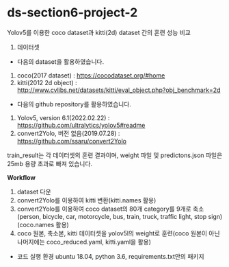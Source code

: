 # ds-section6-project-2

Yolov5를 이용한 coco dataset과 kitti(2d) dataset 간의 훈련 성능 비교

1. 데이터셋

* 다음의 dataset을 활용하였습니다.
1) coco(2017 dataset) : https://cocodataset.org/#home
2) kitti(2012 2d object) : http://www.cvlibs.net/datasets/kitti/eval_object.php?obj_benchmark=2d

* 다음의 github repository를 활용하였습니다.
1) Yolov5, version 6.1(2022.02.22) : https://github.com/ultralytics/yolov5#readme
2) convert2Yolo, 버전 없음(2019.07.28) : https://github.com/ssaru/convert2Yolo

train_result는 각 데이터셋의 훈련 결과이며, weight 파일 및 predictons.json 파일은 25mb 용량 초과로 빠져 있습니다. 

**Workflow**
1. dataset 다운
2. convert2Yolo를 이용하여 kitti 변환(kitti.names 활용)
3. convert2Yolo를 이용하여 coco dataset의 80개 category를 9개로 축소(person, bicycle, car, motorcycle, bus, train, truck, traffic light, stop sign)
(coco.names 활용)
4. coco 원본, 축소본, kitti 데이터셋을 yolov5l의 weight로 훈련(coco 원본이 아닌 나머지에는 coco_reduced.yaml, kitti.yaml을 활용)

* 코드 실행 환경
ubuntu 18.04, python 3.6, requirements.txt안의 패키지
